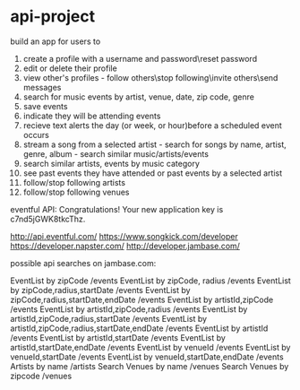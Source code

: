 # api-project

build an app for users to 

1. create a profile with a username and password\reset password
2. edit or delete their profile
3. view other's profiles - follow others\stop following\invite others\send messages
4. search for music events by artist, venue, date, zip code, genre
5. save events
6. indicate they will be attending events
7. recieve text alerts the day (or week, or hour)before a scheduled event occurs
8. stream a song from a selected artist - search for songs by name, artist, genre, album - search similar music/artists/events
9. search similar artists, events by music category
10. see past events they have attended or past events by a selected artist
11. follow/stop following artists
12. follow/stop following venues



eventful API: Congratulations! Your new application key is c7nd5jGWK8tkcThz.

http://api.eventful.com/
https://www.songkick.com/developer
https://developer.napster.com/
http://developer.jambase.com/


possible api searches on jambase.com:

 EventList by zipCode /events
 EventList by zipCode, radius /events
 EventList by zipCode,radius,startDate /events
 EventList by zipCode,radius,startDate,endDate /events
 EventList by artistId,zipCode /events
 EventList by artistId,zipCode,radius /events
 EventList by artistId,zipCode,radius,startDate /events
 EventList by artistId,zipCode,radius,startDate,endDate /events
 EventList by artistId /events
 EventList by artistId,startDate /events
 EventList by artistId,startDate,endDate /events
 EventList by venueId /events
 EventList by venueId,startDate /events
 EventList by venueId,startDate,endDate /events
 Artists by name /artists
 Search Venues by name /venues
 Search Venues by zipcode /venues


